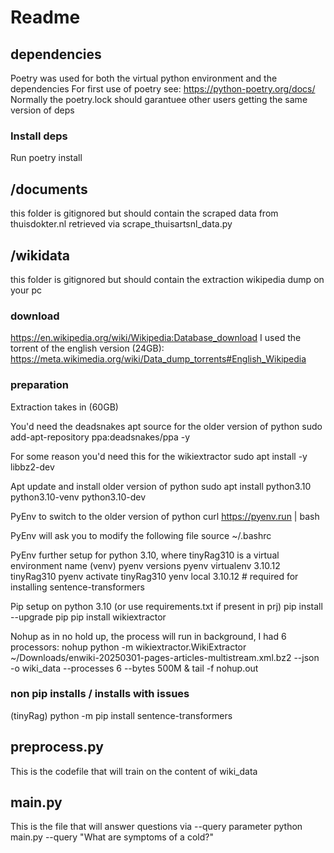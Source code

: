 # Readme

## dependencies

Poetry was used for both the virtual python environment and the dependencies
For first use of poetry see: https://python-poetry.org/docs/
Normally the poetry.lock should garantuee other users getting the same version of deps

### Install deps
Run poetry install

## /documents
this folder is gitignored but should contain the scraped data from
thuisdokter.nl retrieved via scrape_thuisartsnl_data.py


## /wikidata
this folder is gitignored but should contain the extraction wikipedia dump on your pc

### download
https://en.wikipedia.org/wiki/Wikipedia:Database_download
I used the torrent of the english version (24GB):
https://meta.wikimedia.org/wiki/Data_dump_torrents#English_Wikipedia

### preparation
Extraction takes in (60GB)

You'd need the deadsnakes apt source for the older version of python
    sudo add-apt-repository ppa:deadsnakes/ppa -y

For some reason you'd need this for the wikiextractor
    sudo apt install -y libbz2-dev

Apt update and install older version of python
     sudo apt install python3.10 python3.10-venv python3.10-dev

PyEnv to switch to the older version of python
    curl https://pyenv.run | bash

PyEnv will ask you to modify the following file
    source ~/.bashrc

PyEnv further setup for python 3.10, where tinyRag310 is a virtual environment name (venv)
    pyenv versions
    pyenv virtualenv 3.10.12 tinyRag310
    pyenv activate tinyRag310
    yenv local 3.10.12 # required for installing sentence-transformers 

Pip setup on python 3.10 (or use requirements.txt if present in prj)
    pip install --upgrade pip
    pip install wikiextractor

Nohup as in no hold up, the process will run in background, I had 6 processors:
    nohup python -m wikiextractor.WikiExtractor ~/Downloads/enwiki-20250301-pages-articles-multistream.xml.bz2 --json -o wiki_data --processes  6 --bytes 500M & tail -f nohup.out

### non pip installs / installs with issues
(tinyRag) python -m pip install sentence-transformers

## preprocess.py

This is the codefile that will train on the content of wiki_data

## main.py

This is the file that will answer questions via --query parameter
    python main.py --query "What are symptoms of a cold?"
